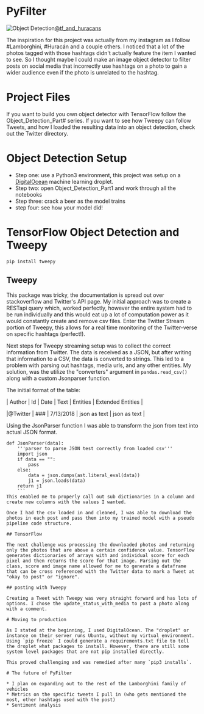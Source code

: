 # PyFilter

![Object Detection](https://pbs.twimg.com/profile_banners/1016789079566921728/1531262895/1500x500 "Object Detection")[@tf_and_huracans](https://twitter.com/tf_and_huracans)

The inspiration for this project was actually from my instagram as I follow #Lamborghini, #Huracán and a couple others. I noticed that a lot of the photos tagged with those hashtags didn't actually feature the item I wanted to see. So I thought maybe I could make an image object detector to filter posts on social media that incorrectly use hashtags on a photo to gain a wider audience even if the photo is unrelated to the hashtag.

# Project Files

If you want to build you own object detector with TensorFlow follow the Object_Detection_Part# series.
If you want to see how Tweepy can follow Tweets, and how I loaded the resulting data into an object detection, check out the Twitter directory.

# Object Detection Setup

* Step one: use a Python3 environment, this project was setup on a [DigitalOcean](https://m.do.co/c/ad1f572a2ff5) machine learning droplet.
* Step two: open Object_Detection_Part1 and work through all the notebooks
* Step three: crack a beer as the model trains
* step four: see how your model did!


# TensorFlow Object Detection and Tweepy

`pip install tweepy`

## Tweepy
This package was tricky, the documentation is spread out over stackoverflow and
Twitter's API page. My initial approach was to create a RESTapi query which,
worked perfectly, however the entire system had to be run individually and this
would eat up a lot of computation power as it would constantly create and remove
csv files.
Enter the Twitter Stream portion of Tweepy, this allows for a real time monitoring
of the Twitter-verse on specific hashtags (perfect!).

Next steps for Tweepy streaming setup was to collect the correct information from
Twitter. The data is received as a JSON, but after writing that information to a CSV,
the data is converted to strings. This led to a problem with parsing out hashtags,
media urls, and any other entities. My solution, was the utilize the "converters" argument in `pandas.read_csv()` along with a custom Jsonparser function.

The initial format of the table:

| Author |  Id | Date | Text | Entities | Extended Entities |

|@Twitter | ### | 7/13/2018 | json as text | json as text |      

Using the JsonParser function I was able to transform the json from text into actual JSON format.
```
def JsonParser(data):
    '''parser to parse JSON test correctly from loaded csv'''
    import json
    if data == "":
        pass
    else:
        data = json.dumps(ast.literal_eval(data))
        j1 = json.loads(data)
    return j1
    ```
This enabled me to properly call out sub dictionaries in a column and create new columns with the values I wanted.

Once I had the csv loaded in and cleaned, I was able to download the photos in each post and pass them into my trained model with a pseudo pipeline code structure.

## TensorFlow

The next challenge was processing the downloaded photos and returning only the photos that are above a certain confidence value. TensorFlow generates dictionaries of arrays with and individual score for each pixel and then returns the score for that image. Parsing out the class, score and image name allowed for me to generate a dataframe that can be cross referenced with the Twitter data to mark a Tweet at "okay to post" or "ignore".

## posting with Tweepy

Creating a Tweet with Tweepy was very straight forward and has lots of options. I chose the update_status_with_media to post a photo along with a comment.

# Moving to production

As I stated at the beginning, I used DigitalOcean. The "droplet" or instance on their server runs Ubuntu, without my virtual environment. Using `pip freeze` I could generate a requirements.txt file to tell the droplet what packages to install. However, there are still some system level packages that are not pip installed directly.

This proved challenging and was remedied after many `pip3 installs`.

# The future of PyFilter

* I plan on expanding out to the rest of the Lamborghini family of vehicles
* Metrics on the specific tweets I pull in (who gets mentioned the most, other hashtags used with the post)
* Sentiment analysis 
